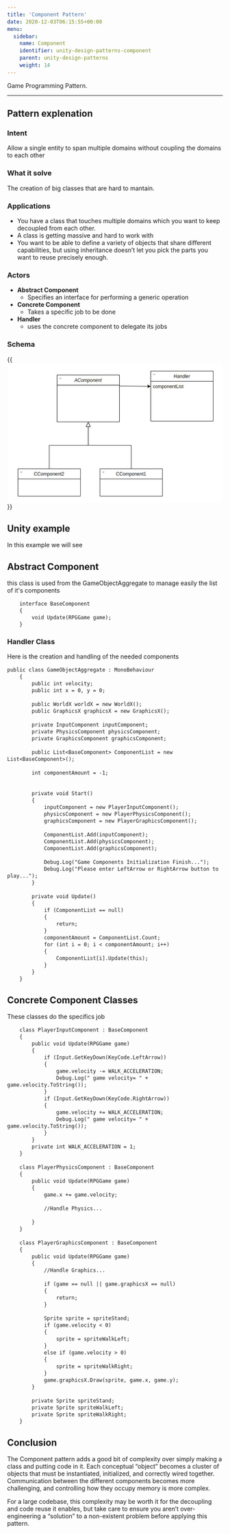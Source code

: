 ```yaml
---
title: 'Component Pattern'
date: 2020-12-03T06:15:55+00:00
menu:
  sidebar:
    name: Component
    identifier: unity-design-patterns-component
    parent: unity-design-patterns
    weight: 14
---
```


Game Programming Pattern.

---

## Pattern explenation

### Intent

Allow a single entity to span multiple domains without coupling the domains to each other

### What it solve

The creation of big classes that are hard to mantain.

### Applications

- You have a class that touches multiple domains which you want to keep decoupled from each other.
- A class is getting massive and hard to work with
- You want to be able to define a variety of objects that share different capabilities, but using inheritance doesn’t let you pick the parts you want to reuse precisely enough.

### Actors

- **Abstract Component**
  - Specifies an interface for performing a generic operation
- **Concrete Component**
  - Takes a specific job to be done
- **Handler**
  - uses the concrete component to delegate its jobs

### Schema

{{<img src="/images/design-patterns/component.jpg" align="center">}}

## Unity example

In this example we will see

## Abstract Component

this class is used from the GameObjectAggregate to manage easily the list of it's components

```
    interface BaseComponent
    {
        void Update(RPGGame game);
    }
```

### Handler Class

Here is the creation and handling of the needed components

```
public class GameObjectAggregate : MonoBehaviour
    {
        public int velocity;
        public int x = 0, y = 0;

        public WorldX worldX = new WorldX();
        public GraphicsX graphicsX = new GraphicsX();

        private InputComponent inputComponent;
        private PhysicsComponent physicsComponent;
        private GraphicsComponent graphicsComponent;

        public List<BaseComponent> ComponentList = new List<BaseComponent>();

        int componentAmount = -1;


        private void Start()
        {
            inputComponent = new PlayerInputComponent();
            physicsComponent = new PlayerPhysicsComponent();
            graphicsComponent = new PlayerGraphicsComponent();

            ComponentList.Add(inputComponent);
            ComponentList.Add(physicsComponent);
            ComponentList.Add(graphicsComponent);

            Debug.Log("Game Components Initialization Finish...");
            Debug.Log("Please enter LeftArrow or RightArrow button to play...");
        }

        private void Update()
        {
            if (ComponentList == null)
            {
                return;
            }
            componentAmount = ComponentList.Count;
            for (int i = 0; i < componentAmount; i++)
            {
                ComponentList[i].Update(this);
            }
        }
    }

```

## Concrete Component Classes

These classes do the specifics job

```
    class PlayerInputComponent : BaseComponent
    {
        public void Update(RPGGame game)
        {
            if (Input.GetKeyDown(KeyCode.LeftArrow))
            {
                game.velocity -= WALK_ACCELERATION;
                Debug.Log(" game velocity= " + game.velocity.ToString());
            }
            if (Input.GetKeyDown(KeyCode.RightArrow))
            {
                game.velocity += WALK_ACCELERATION;
                Debug.Log(" game velocity= " + game.velocity.ToString());
            }
        }
        private int WALK_ACCELERATION = 1;
    }

    class PlayerPhysicsComponent : BaseComponent
    {
        public void Update(RPGGame game)
        {
            game.x += game.velocity;

            //Handle Physics...

        }
    }

    class PlayerGraphicsComponent : BaseComponent
    {
        public void Update(RPGGame game)
        {
            //Handle Graphics...

            if (game == null || game.graphicsX == null)
            {
                return;
            }

            Sprite sprite = spriteStand;
            if (game.velocity < 0)
            {
                sprite = spriteWalkLeft;
            }
            else if (game.velocity > 0)
            {
                sprite = spriteWalkRight;
            }
            game.graphicsX.Draw(sprite, game.x, game.y);
        }

        private Sprite spriteStand;
        private Sprite spriteWalkLeft;
        private Sprite spriteWalkRight;
    }
```

## Conclusion

The Component pattern adds a good bit of complexity over simply making a class and putting code in it. Each conceptual “object” becomes a cluster of objects that must be instantiated, initialized, and correctly wired together. Communication between the different components becomes more challenging, and controlling how they occupy memory is more complex.

For a large codebase, this complexity may be worth it for the decoupling and code reuse it enables, but take care to ensure you aren’t over-engineering a “solution” to a non-existent problem before applying this pattern.
